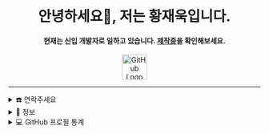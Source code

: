 <div align="center">
  <h1>
    안녕하세요👋, 저는 황재욱입니다.
  </h1>
  <h4>
    현재는 신입 개발자로 일하고 있습니다. 
    <a href="https://github.com/jeauk9060" target="_blank">제작중</a>을 확인해보세요.
  </h4>
  <a href="https://github.com/jeauk9060">
    <img src="https://github.githubassets.com/images/modules/logos_page/GitHub-Mark.png" alt="GitHub Logo" width="50">
  </a>
</div>
<hr>
<details>
  <summary>☎️ 연락주세요</summary>
  <div align="center">
    <h2>나에게 연락하려면 다음을 사용하세요:</h2>
    <p>
      <a href="mailto:dugyeon@gmail.com" target="_blank"><img src="https://img.shields.io/badge/gmail-EA4335.svg?style=for-the-badge&logo=gmail&logoColor=white" alt="Gmail"></a>
      <a href="https://instagram.com/wodnr_h" target="_blank"><img src="https://img.shields.io/badge/instagram-E4405F.svg?style=for-the-badge&logo=Instagram&logoColor=white" alt="Instagram"></a>
    </p>
  </div>
</details>
<details>
  <summary>🧮 정보</summary>
  <div align="center">
    <h2>이 계정에 관하여</h2>
    <p>
      <a href="https://github.com/jeauk9060" target="_blank"><img src="https://komarev.com/ghpvc/?username=jeauk9060&style=for-the-badge&label=PROFILE+VIEWS" alt="조회수"></a>
      <a href="https://github.com/jeauk9060" target="_blank"><img src="https://img.shields.io/website?down_message=offline&style=for-the-badge&up_message=online&url=https://github.com/jeauk9060" alt="웹사이트 상태"></a>
    </p>
    <p>
      <a href="https://www.codefactor.io/repository/github/jeauk9060" target="_blank"><img src="https://www.codefactor.io/repository/github/1999AZZAR/1999AZZAR/badge/main" alt="CodeFactor"></a>
      <a href="https://github.com/jeauk9060" target="_blank"><img src="https://github.com/jeauk9060/jeauk9060/actions/workflows/pages/pages-build-deployment/badge.svg" alt="페이지 생성 상태"></a>
    </p>
    <p>
      <a href="https://github.com/jeauk9060" target="_blank"><img src="https://img.shields.io/github/license/jeauk9060/jeauk9060?color=purple&style=for-the-badge" alt="라이센스"></a>
      <a href="https://github.com/jeauk9060" target="_blank"><img src="https://forthebadge.com/images/badges/works-on-my-machine.svg" alt="작동 여부"></a>
    </p>
  </div>
</details>
<details>
  <summary>💻 GitHub 프로필 통계</summary>
  <div align="center">
    <h2>Github 통계</h2>
    <details>
      <summary>언어</summary>
      <p>
        <a href="https://github.com/jeauk9060">
          <img src="https://github-readme-stats.vercel.app/api/top-langs/?username=jeauk9060&langs_count=6&theme=gruvbox&layout=compact&hide_border=true" alt="상위 언어">
        </a>
        <a href="https://github.com/jeauk9060">
          <img width="45%" src="https://github-profile-summary-cards.vercel.app/api/cards/repos-per-language?username=jeauk9060&theme=gruvbox&layout=compact&hide_border=true" alt="Repo별 인기 언어">
          <img width="45%" src="https://github-profile-summary-cards.vercel.app/api/cards/most-commit-language?username=jeauk9060&theme=gruvbox&layout=compact&hide_border=true" alt="커밋별 인기 언어">
        </a>
      </p>
    </details>
    <details>
      <summary>통계</summary>
      <p>
        <a href="https://github.com/jeauk9060">
          <img width="49.5%" src="https://github-readme-stats.vercel.app/api?username=jeauk9060&show_icons=true&theme=gruvbox&hide_border=true" alt="GitHub Stats">
          <img width="49.5%" src="https://github-readme-streak-stats.herokuapp.com/?user=jeauk9060&theme=gruvbox&hide_border=true" alt="GitHub Streak">
        </a>
      </p>
    </details>
  </div>
</details>
